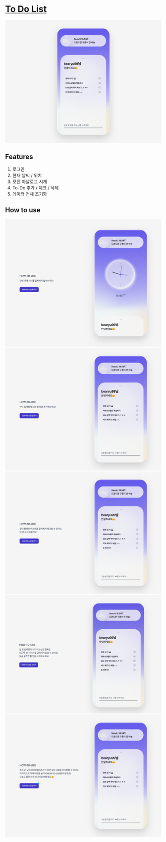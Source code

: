 # [To Do List](https://bearyu99.github.io/to-do-list)

![main-img](./assets/main.png)

## Features

1. 로그인
2. 현재 날씨 / 위치
3. 모던 아날로그 시계
4. To-Do 추가 / 체크 / 삭제
5. 데이터 전체 초기화

## How to use

![img-1](./assets/how-to-1.png)
![img-2](./assets/how-to-2.png)
![img-3](./assets/how-to-3.png)
![img-4](./assets/how-to-4.png)
![img-5](./assets/how-to-5.png)
